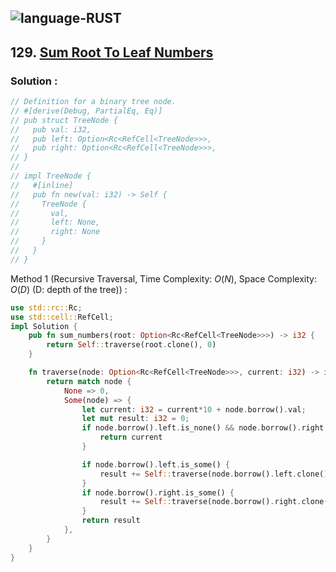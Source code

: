 ![language-RUST](https://img.shields.io/badge/RUST-8d4004?style=for-the-badge&logo=RUST)
---

## 129. [Sum Root To Leaf Numbers](https://leetcode.com/problems/sum-root-to-leaf-numbers)

### Solution :

```rust
// Definition for a binary tree node.
// #[derive(Debug, PartialEq, Eq)]
// pub struct TreeNode {
//   pub val: i32,
//   pub left: Option<Rc<RefCell<TreeNode>>>,
//   pub right: Option<Rc<RefCell<TreeNode>>>,
// }
// 
// impl TreeNode {
//   #[inline]
//   pub fn new(val: i32) -> Self {
//     TreeNode {
//       val,
//       left: None,
//       right: None
//     }
//   }
// }
```

Method 1 (Recursive Traversal, Time Complexity: $O(N)$, Space Complexity: $O(D)$ (D: depth of the tree)) :
```rust
use std::rc::Rc;
use std::cell::RefCell;
impl Solution {
    pub fn sum_numbers(root: Option<Rc<RefCell<TreeNode>>>) -> i32 {
        return Self::traverse(root.clone(), 0)
    }

    fn traverse(node: Option<Rc<RefCell<TreeNode>>>, current: i32) -> i32 {
        return match node {
            None => 0,
            Some(node) => {
                let current: i32 = current*10 + node.borrow().val;
                let mut result: i32 = 0;
                if node.borrow().left.is_none() && node.borrow().right.is_none() {
                    return current
                }

                if node.borrow().left.is_some() {
                    result += Self::traverse(node.borrow().left.clone(), current);
                }
                if node.borrow().right.is_some() {
                    result += Self::traverse(node.borrow().right.clone(), current);
                }
                return result
            },
        }
    }
}
```

